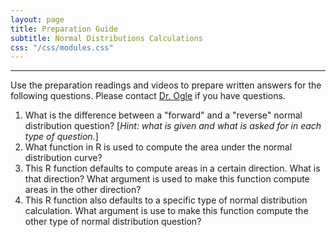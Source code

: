 ```yaml
---
layout: page
title: Preparation Guide
subtitle: Normal Distributions Calculations
css: "/css/modules.css"
---
```


----

<div class="alert alert-warning">
Use the preparation readings and videos to prepare written answers for the following questions. Please contact <a href="mailto:dogle@northland.edu">Dr. Ogle</a> if you have questions.
</div>

1. What is the difference between a "forward" and a "reverse" normal distribution question? [*Hint: what is given and what is asked for in each type of question.*]
1. What function in R is used to compute the area under the normal distribution curve?
1. This R function defaults to compute areas in a certain direction. What is that direction? What argument is used to make this function compute areas in the other direction?
1. This R function also defaults to a specific type of normal distribution calculation. What argument is use to make this function compute the other type of normal distribution question?
